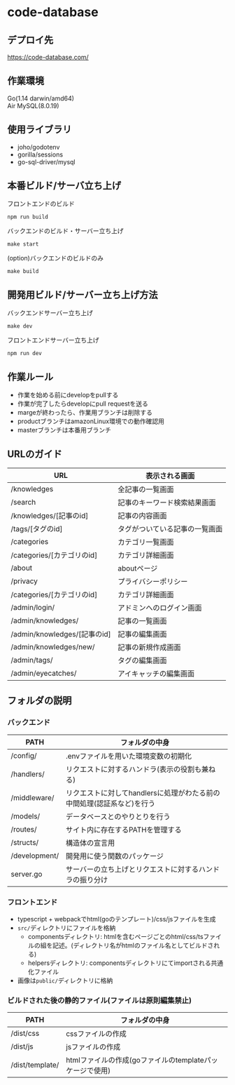 # code-database

## デプロイ先
https://code-database.com/

## 作業環境 
Go(1.14 darwin/amd64)  
Air
MySQL(8.0.19)

## 使用ライブラリ
 - joho/godotenv
 - gorilla/sessions
 - go-sql-driver/mysql

## 本番ビルド/サーバ立ち上げ
フロントエンドのビルド
```
npm run build
```
バックエンドのビルド・サーバー立ち上げ
```
make start
```
(option)バックエンドのビルドのみ
```
make build
```

## 開発用ビルド/サーバー立ち上げ方法
バックエンドサーバー立ち上げ
```
make dev
```
フロントエンドサーバー立ち上げ
```
npm run dev
```

## 作業ルール  
 - 作業を始める前にdevelopをpullする  
 - 作業が完了したらdevelopにpull requestを送る  
 - margeが終わったら、作業用ブランチは削除する
 - productブランチはamazonLinux環境での動作確認用
 - masterブランチは本番用ブランチ

## URLのガイド
| URL | 表示される画面 |
| ------------- | ------------- |
| /knowledges | 全記事の一覧画面 |
| /search  | 記事のキーワード検索結果画面  |
| /knowledges/[記事のid]  | 記事の内容画面  |
| /tags/[タグのid]  | タグがついている記事の一覧画面  |
| /categories  | カテゴリ一覧画面  |
| /categories/[カテゴリのid]  | カテゴリ詳細画面  |
| /about  | aboutページ  |
| /privacy  | プライバシーポリシー  |
| /categories/[カテゴリのid]  | カテゴリ詳細画面  |
| /admin/login/ | アドミンへのログイン画面 |
| /admin/knowledges/ | 記事の一覧画面 |
| /admin/knowledges/[記事のid] | 記事の編集画面 |
| /admin/knowledges/new/ | 記事の新規作成画面 |
| /admin/tags/ | タグの編集画面 |
| /admin/eyecatches/ | アイキャッチの編集画面 |

## フォルダの説明
### バックエンド
| PATH | フォルダの中身 |
| ------------- | ------------- |
| /config/ | .envファイルを用いた環境変数の初期化 |
| /handlers/ | リクエストに対するハンドラ(表示の役割も兼ねる) |
| /middleware/ | リクエストに対してhandlersに処理がわたる前の中間処理(認証系など)を行う |
| /models/ | データベースとのやりとりを行う |
| /routes/  | サイト内に存在するPATHを管理する |
| /structs/  | 構造体の宣言用 |
| /development/ | 開発用に使う関数のパッケージ |
| server.go | サーバーの立ち上げとリクエストに対するハンドラの振り分け |
### フロントエンド

- typescript + webpackでhtml(goのテンプレート)/css/jsファイルを生成
- `src/`ディレクトリにファイルを格納
  - componentsディレクトリ: htmlを含むページごとのhtml/css/tsファイルの組を記述。(ディレクトリ名がhtmlのファイル名としてビルドされる)
  - helpersディレクトリ: componentsディレクトリにてimportされる共通化ファイル
- 画像は`public/`ディレクトリに格納

### ビルドされた後の静的ファイル(ファイルは原則編集禁止)
| PATH | フォルダの中身 |
| ------------- | ------------- |
| /dist/css | cssファイルの作成 |
| /dist/js | jsファイルの作成 |
| /dist/template/ | htmlファイルの作成(goファイルのtemplateパッケージで使用) |
